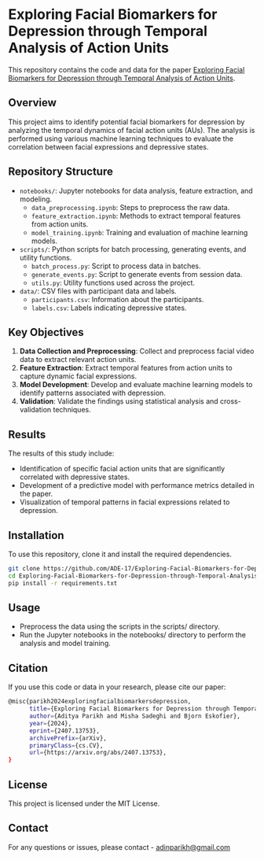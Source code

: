 # Exploring Facial Biomarkers for Depression through Temporal Analysis of Action Units

This repository contains the code and data for the paper [Exploring Facial Biomarkers for Depression through Temporal Analysis of Action Units](https://arxiv.org/abs/2407.13753).

## Overview

This project aims to identify potential facial biomarkers for depression by analyzing the temporal dynamics of facial action units (AUs). The analysis is performed using various machine learning techniques to evaluate the correlation between facial expressions and depressive states.

## Repository Structure

- `notebooks/`: Jupyter notebooks for data analysis, feature extraction, and modeling.
  - `data_preprocessing.ipynb`: Steps to preprocess the raw data.
  - `feature_extraction.ipynb`: Methods to extract temporal features from action units.
  - `model_training.ipynb`: Training and evaluation of machine learning models.
- `scripts/`: Python scripts for batch processing, generating events, and utility functions.
  - `batch_process.py`: Script to process data in batches.
  - `generate_events.py`: Script to generate events from session data.
  - `utils.py`: Utility functions used across the project.
- `data/`: CSV files with participant data and labels.
  - `participants.csv`: Information about the participants.
  - `labels.csv`: Labels indicating depressive states.

## Key Objectives

1. **Data Collection and Preprocessing**: Collect and preprocess facial video data to extract relevant action units.
2. **Feature Extraction**: Extract temporal features from action units to capture dynamic facial expressions.
3. **Model Development**: Develop and evaluate machine learning models to identify patterns associated with depression.
4. **Validation**: Validate the findings using statistical analysis and cross-validation techniques.

## Results
The results of this study include:

- Identification of specific facial action units that are significantly correlated with depressive states.
- Development of a predictive model with performance metrics detailed in the paper.
- Visualization of temporal patterns in facial expressions related to depression.

## Installation

To use this repository, clone it and install the required dependencies.

```bash
git clone https://github.com/ADE-17/Exploring-Facial-Biomarkers-for-Depression-through-Temporal-Analysis-of-Action-Units.git
cd Exploring-Facial-Biomarkers-for-Depression-through-Temporal-Analysis-of-Action-Units
pip install -r requirements.txt 
```

## Usage
- Preprocess the data using the scripts in the scripts/ directory.
- Run the Jupyter notebooks in the notebooks/ directory to perform the analysis and model training.

## Citation
If you use this code or data in your research, please cite our paper:
```bash
@misc{parikh2024exploringfacialbiomarkersdepression,
      title={Exploring Facial Biomarkers for Depression through Temporal Analysis of Action Units}, 
      author={Aditya Parikh and Misha Sadeghi and Bjorn Eskofier},
      year={2024},
      eprint={2407.13753},
      archivePrefix={arXiv},
      primaryClass={cs.CV},
      url={https://arxiv.org/abs/2407.13753}, 
}
```
## License
This project is licensed under the MIT License.

## Contact
For any questions or issues, please contact - adinparikh@gmail.com

